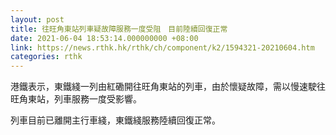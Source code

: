 ```yaml
---
layout: post
title: 往旺角東站列車疑故障服務一度受阻　目前陸續回復正常
date: 2021-06-04 18:53:14.000000000 +08:00
link: https://news.rthk.hk/rthk/ch/component/k2/1594321-20210604.htm
categories: rthk
---
```


港鐵表示，東鐵綫一列由紅磡開往旺角東站的列車，由於懷疑故障，需以慢速駛往旺角東站，列車服務一度受影響。

列車目前已離開主行車綫，東鐵綫服務陸續回復正常。
